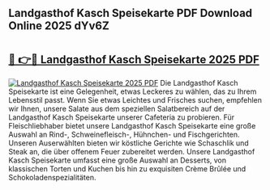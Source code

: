 ## Landgasthof Kasch Speisekarte PDF Download Online 2025 dYv6Z

# <h2><a href="http://gce9ac.nevu.top/?p=Landgasthof+Kasch+Speisekarte">🔗 👉🔴 Landgasthof Kasch Speisekarte 2025 PDF</a></h2>

[![Landgasthof Kasch Speisekarte 2025 PDF](https://i.imgur.com/dBaPXMq.png)](http://gce9ac.nevu.top/?p=Landgasthof+Kasch+Speisekarte)
Die Landgasthof Kasch Speisekarte ist eine Gelegenheit, etwas Leckeres zu wählen, das zu Ihrem Lebensstil passt. Wenn Sie etwas Leichtes und Frisches suchen, empfehlen wir Ihnen, unsere Salate aus dem speziellen Salatbereich auf der Landgasthof Kasch Speisekarte unserer Cafeteria zu probieren. Für Fleischliebhaber bietet unsere Landgasthof Kasch Speisekarte eine große Auswahl an Rind-, Schweinefleisch-, Hühnchen- und Fischgerichten. Unseren Auserwählten bieten wir köstliche Gerichte wie Schaschlik und Steak an, die über offenem Feuer zubereitet werden. Unsere Landgasthof Kasch Speisekarte umfasst eine große Auswahl an Desserts, von klassischen Torten und Kuchen bis hin zu exquisiten Crème Brûlée und Schokoladenspezialitäten.
